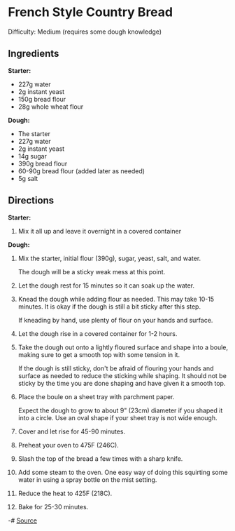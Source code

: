 # French Style Country Bread

Difficulty: Medium (requires some dough knowledge)

## Ingredients

**Starter:**
- 227g water
- 2g instant yeast
- 150g bread flour
- 28g whole wheat flour

**Dough:**
- The starter
- 227g water
- 2g instant yeast
- 14g sugar
- 390g bread flour
- 60-90g bread flour (added later as needed)
- 5g salt

## Directions

**Starter:**

1. Mix it all up and leave it overnight in a covered container

**Dough:**

1. Mix the starter, initial flour (390g), sugar, yeast, salt, and water.

    The dough will be a sticky weak mess at this point.

2. Let the dough rest for 15 minutes so it can soak up the water.

3. Knead the dough while adding flour as needed. This may take 10-15 minutes. It is okay if the dough is still a bit sticky after this step.

    If kneading by hand, use plenty of flour on your hands and surface.

4. Let the dough rise in a covered container for 1-2 hours.

5. Take the dough out onto a lightly floured surface and shape into a boule, making sure to get a smooth top with some tension in it.

    If the dough is still sticky, don't be afraid of flouring your hands and surface as needed to reduce the sticking while shaping. It should not be sticky by the time you are done shaping and have given it a smooth top.

6. Place the boule on a sheet tray with parchment paper.

    Expect the dough to grow to about 9" (23cm) diameter if you shaped it into a circle. Use an oval shape if your sheet tray is not wide enough.

7. Cover and let rise for 45-90 minutes.

8. Preheat your oven to 475F (246C).

9. Slash the top of the bread a few times with a sharp knife.

10. Add some steam to the oven. One easy way of doing this squirting some water in using a spray bottle on the mist setting.

11. Reduce the heat to 425F (218C).

12. Bake for 25-30 minutes.

-# [Source](https://www.kingarthurbaking.com/recipes/french-style-country-bread-recipe)